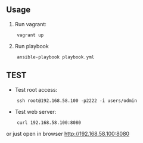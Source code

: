 

## 

## Usage

1. Run vagrant:
```
	vagrant up
```

2. Run playbook
```
	ansible-playbook playbook.yml
```

## TEST

- Test root access:
```
	ssh root@192.168.58.100 -p2222 -i users/odmin
```


- Test web server:
```
	curl 192.168.58.100:8080
```

or just open in browser http://192.168.58.100:8080

